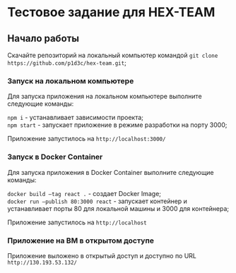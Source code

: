 # Тестовое задание для HEX-TEAM

## Начало работы

Скачайте репозиторий на локальный компьютер командой `git clone https://github.com/p1d3c/hex-team.git`;

### Запуск на локальном компьютере

Для запуска приложения на локальном компьютере выполните следующие команды:

`npm i` - устанавливает зависимости проекта;  
`npm start` - запускает приложение в режиме разработки на порту 3000;

Приложение запустилось на `http://localhost:3000/`

### Запуск в Docker Container

Для запуска приложения в Docker Container выполните следующие команды:

`docker build —tag react .` - создает Docker Image;  
`docker run —publish 80:3000 react` - запускает контейнер и устанавливает порты 80 для локальной машины и 3000 для контейнера;

Приложение запустилось на `http://localhost`

### Приложение на ВМ в открытом доступе

Приложение выложено в открытый доступ и доступно по URL `http://130.193.53.132/`
